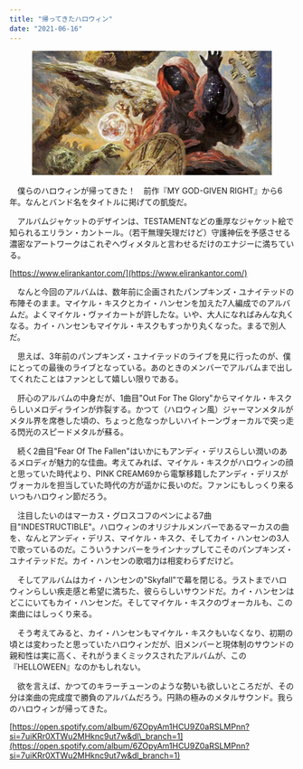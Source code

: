 ```yaml
---
title: "帰ってきたハロウィン"
date: "2021-06-16"
---
```


<figure>

![](assets/nfe634fe37733_75d18314527bfaad0f9b4d266f95bdff.jpg)

</figure>

　僕らのハロウィンが帰ってきた！　前作『MY GOD-GIVEN RIGHT』から6年。なんとバンド名をタイトルに掲げての凱旋だ。

　アルバムジャケットのデザインは、TESTAMENTなどの重厚なジャケット絵で知られるエリラン・カントール。（若干無理矢理だけど）守護神伝を予感させる濃密なアートワークはこれぞヘヴィメタルと言わせるだけのエナジーに満ちている。

[https://www.elirankantor.com/](https://www.elirankantor.com/)

　なんと今回のアルバムは、数年前に企画されたパンプキンズ・ユナイテッドの布陣そのまま。マイケル・キスクとカイ・ハンセンを加えた7人編成でのアルバムだ。よくマイケル・ヴァイカートが許したな。いや、大人になればみんな丸くなる。カイ・ハンセンもマイケル・キスクもすっかり丸くなった。まるで別人だ。

　思えば、3年前のパンプキンズ・ユナイテッドのライブを見に行ったのが、僕にとっての最後のライブとなっている。あのときのメンバーでアルバムまで出してくれたことはファンとして嬉しい限りである。

　肝心のアルバムの中身だが、1曲目"Out For The Glory"からマイケル・キスクらしいメロディラインが炸裂する。かつて（ハロウィン風）ジャーマンメタルがメタル界を席巻した頃の、ちょっと危なっかしいハイトーンヴォーカルで突っ走る閃光のスピードメタルが蘇る。

　続く2曲目"Fear Of The Fallen"はいかにもアンディ・デリスらしい潤いのあるメロディが魅力的な佳曲。考えてみれば、マイケル・キスクがハロウィンの顔と思っていた時代より、PINK CREAM69から電撃移籍したアンディ・デリスがヴォーカルを担当していた時代の方が遥かに長いのだ。ファンにもしっくり来るいつもハロウィン節だろう。

　注目したいのはマーカス・グロスコフのペンによる7曲目"INDESTRUCTIBLE"。ハロウィンのオリジナルメンバーであるマーカスの曲を、なんとアンディ・デリス、マイケル・キスク、そしてカイ・ハンセンの3人で歌っているのだ。こういうナンバーをラインナップしてこそのパンプキンズ・ユナイテッドだ。カイ・ハンセンの歌唱力は相変わらずだけど。

　そしてアルバムはカイ・ハンセンの"Skyfall"で幕を閉じる。ラストまでハロウィンらしい疾走感と希望に満ちた、彼ららしいサウンドだ。カイ・ハンセンはどこにいてもカイ・ハンセンだ。そしてマイケル・キスクのヴォーカルも、この楽曲にはしっくり来る。

　そう考えてみると、カイ・ハンセンもマイケル・キスクもいなくなり、初期の頃とは変わったと思っていたハロウィンだが、旧メンバーと現体制のサウンドの親和性は実に高く、それがうまくミックスされたアルバムが、この『HELLOWEEN』なのかもしれない。

　欲を言えば、かつてのキラーチューンのような勢いも欲しいところだが、その分は楽曲の完成度で勝負のアルバムだろう。円熟の極みのメタルサウンド。我らのハロウィンが帰ってきた。

[https://open.spotify.com/album/6ZOpyAm1HCU9Z0aRSLMPnn?si=7uiKRr0XTWu2MHknc9ut7w&dl\_branch=1](https://open.spotify.com/album/6ZOpyAm1HCU9Z0aRSLMPnn?si=7uiKRr0XTWu2MHknc9ut7w&dl_branch=1)
